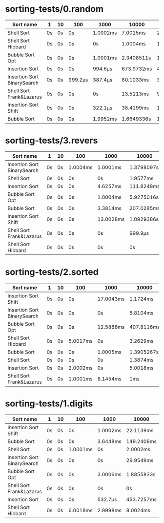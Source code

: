 # sorting-tests/0.random
| Sort name | 1 | 10 | 100 | 1000 | 10000 | 100000 | 1000000 | 10000000 |
| --- | --- | --- | --- | --- | --- | --- | --- | --- |
| Shell Sort | 0s | 0s | 0s | 1.0002ms | 7.0015ms | 2.4283134s | 7.1461304s | 32.9842896s |
| Shell Sort Hibbard | 0s | 0s | 0s | 0s | 1.0004ms | 1.0412999s | 3.4402155s | 29.4653954s |
| Bubble Sort Opt | 0s | 0s | 0s | 1.0001ms | 2.3408511s | 1m58.4164797s | timeout | timeout |
| Insertion Sort | 0s | 0s | 0s | 994.6µs | 673.9732ms | 43.9113577s | timeout | timeout |
| Insertion Sort BinarySearch | 0s | 0s | 999.2µs | 387.4µs | 80.1033ms | 30.733504s | timeout | timeout |
| Shell Sort Frank&Lazarus | 0s | 0s | 0s | 0s | 13.5113ms | 963.3363ms | 2.0134967s | 35.4514681s |
| Insertion Sort Shift | 0s | 0s | 0s | 322.1µs | 38.4199ms | 17.7352087s | timeout | timeout |
| Bubble Sort | 0s | 0s | 0s | 1.9952ms | 1.6649336s | 1m58.1001413s | timeout | timeout |

# sorting-tests/3.revers
| Sort name | 1 | 10 | 100 | 1000 | 10000 | 100000 | 1000000 | 10000000 |
| --- | --- | --- | --- | --- | --- | --- | --- | --- |
| Insertion Sort BinarySearch | 0s | 0s | 1.0004ms | 1.0001ms | 1.3798097s | 1m2.7213087s | timeout | timeout |
| Shell Sort | 0s | 0s | 0s | 0s | 1.9577ms | 9.0021ms | 76.0161ms | 5.6384568s |
| Insertion Sort | 0s | 0s | 0s | 4.6257ms | 111.8248ms | 1m23.8070789s | timeout | timeout |
| Bubble Sort Opt | 0s | 0s | 0s | 1.0004ms | 5.9275016s | 1m28.4004946s | timeout | timeout |
| Bubble Sort | 0s | 0s | 0s | 3.3814ms | 207.0285ms | 1m14.9513117s | timeout | timeout |
| Insertion Sort Shift | 0s | 0s | 0s | 13.0028ms | 1.0929386s | 28.1410478s | timeout | timeout |
| Shell Sort Frank&Lazarus | 0s | 0s | 0s | 0s | 999.9µs | 431.2215ms | 2.9615866s | 7.6006928s |
| Shell Sort Hibbard | 0s | 0s | 0s | 0s | 0s | 19.3776ms | 3.3396994s | 5.591108s |

# sorting-tests/2.sorted
| Sort name | 1 | 10 | 100 | 1000 | 10000 | 100000 | 1000000 | 10000000 |
| --- | --- | --- | --- | --- | --- | --- | --- | --- |
| Insertion Sort Shift | 0s | 0s | 0s | 17.0043ms | 1.1724ms | 1.3973133s | 43.2344619s | timeout |
| Insertion Sort BinarySearch | 0s | 0s | 0s | 0s | 8.8104ms | 1.115534s | 1m16.3057497s | timeout |
| Bubble Sort Opt | 0s | 0s | 0s | 12.5886ms | 407.8116ms | 41.8686671s | timeout | timeout |
| Shell Sort Hibbard | 0s | 0s | 5.0017ms | 0s | 3.2629ms | 609.113ms | 1.5626673s | 18.3029603s |
| Bubble Sort | 0s | 0s | 0s | 1.0005ms | 1.3905267s | 57.9050976s | timeout | timeout |
| Shell Sort | 0s | 0s | 0s | 0s | 1.3874ms | 935.8024ms | 1.7287927s | 21.4371471s |
| Insertion Sort | 0s | 0s | 2.0002ms | 0s | 5.0018ms | 1.8327954s | 1m46.8465501s | timeout |
| Shell Sort Frank&Lazarus | 0s | 0s | 1.0001ms | 8.1454ms | 1ms | 314.2746ms | 1.8156458s | 21.8759145s |

# sorting-tests/1.digits
| Sort name | 1 | 10 | 100 | 1000 | 10000 | 100000 | 1000000 | 10000000 |
| --- | --- | --- | --- | --- | --- | --- | --- | --- |
| Insertion Sort Shift | 0s | 0s | 0s | 1.0002ms | 22.1139ms | 15.6808674s | timeout | timeout |
| Bubble Sort | 0s | 0s | 0s | 3.6448ms | 149.2409ms | 1m51.1831718s | timeout | timeout |
| Shell Sort | 0s | 0s | 1.0001ms | 0s | 2.0002ms | 283.0089ms | 2.2201361s | 12.2987568s |
| Insertion Sort BinarySearch | 0s | 0s | 0s | 0s | 29.9549ms | 31.6289715s | timeout | timeout |
| Bubble Sort Opt | 0s | 0s | 0s | 3.0006ms | 1.8855833s | timeout | timeout | timeout |
| Shell Sort Frank&Lazarus | 0s | 0s | 0s | 0s | 0s | 14.1201ms | 2.2840768s | 9.238756s |
| Insertion Sort | 0s | 0s | 0s | 532.7µs | 453.7257ms | 40.2760963s | timeout | timeout |
| Shell Sort Hibbard | 0s | 0s | 6.0018ms | 2.9998ms | 8.0024ms | 7.0015ms | 431.6339ms | 15.5333317s |

